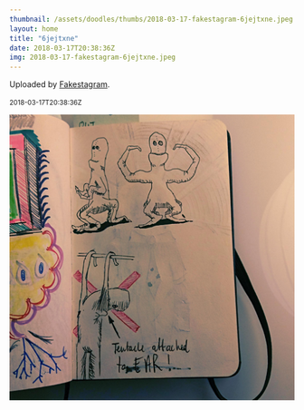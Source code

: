 ```yaml
---
thumbnail: /assets/doodles/thumbs/2018-03-17-fakestagram-6jejtxne.jpeg
layout: home
title: "6jejtxne"
date: 2018-03-17T20:38:36Z
img: 2018-03-17-fakestagram-6jejtxne.jpeg
---
```


Uploaded by [Fakestagram](https://github.com/opyate/fakestagram).

<small>2018-03-17T20:38:36Z</small>

![Uploaded by Fakestagram](2018-03-17-fakestagram-6jejtxne.jpeg)
